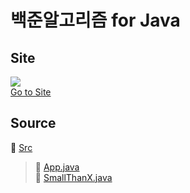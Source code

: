 # 백준알고리즘 for Java
## Site   
![](https://d2gd6pc034wcta.cloudfront.net/images/logo@2x.png)  
[Go to Site](www.acmicpc.net)
## Source
📁 [Src](https://github.com/byeongjuPark/study_javas/tree/master/src)  
>📂 [App.java](https://github.com/byeongjuPark/study_javas/blob/master/src/App.java)  
>📂 [SmallThanX.java](https://github.com/byeongjuPark/study_javas/blob/master/src/SmallThanX.java)
